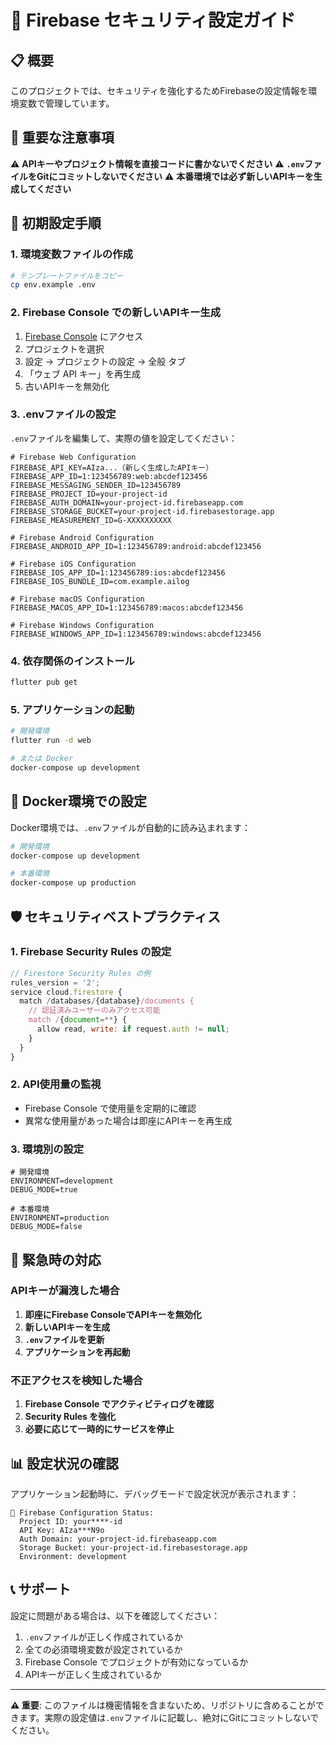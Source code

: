 # 🔐 Firebase セキュリティ設定ガイド

## 📋 概要

このプロジェクトでは、セキュリティを強化するためFirebaseの設定情報を環境変数で管理しています。

## 🚨 重要な注意事項

⚠️ **APIキーやプロジェクト情報を直接コードに書かないでください**
⚠️ **`.env`ファイルをGitにコミットしないでください**
⚠️ **本番環境では必ず新しいAPIキーを生成してください**

## 📝 初期設定手順

### 1. 環境変数ファイルの作成

```bash
# テンプレートファイルをコピー
cp env.example .env
```

### 2. Firebase Console での新しいAPIキー生成

1. [Firebase Console](https://console.firebase.google.com/) にアクセス
2. プロジェクトを選択
3. 設定 → プロジェクトの設定 → 全般 タブ
4. 「ウェブ API キー」を再生成
5. 古いAPIキーを無効化

### 3. .envファイルの設定

`.env`ファイルを編集して、実際の値を設定してください：

```env
# Firebase Web Configuration
FIREBASE_API_KEY=AIza...（新しく生成したAPIキー）
FIREBASE_APP_ID=1:123456789:web:abcdef123456
FIREBASE_MESSAGING_SENDER_ID=123456789
FIREBASE_PROJECT_ID=your-project-id
FIREBASE_AUTH_DOMAIN=your-project-id.firebaseapp.com
FIREBASE_STORAGE_BUCKET=your-project-id.firebasestorage.app
FIREBASE_MEASUREMENT_ID=G-XXXXXXXXXX

# Firebase Android Configuration
FIREBASE_ANDROID_APP_ID=1:123456789:android:abcdef123456

# Firebase iOS Configuration
FIREBASE_IOS_APP_ID=1:123456789:ios:abcdef123456
FIREBASE_IOS_BUNDLE_ID=com.example.ailog

# Firebase macOS Configuration
FIREBASE_MACOS_APP_ID=1:123456789:macos:abcdef123456

# Firebase Windows Configuration
FIREBASE_WINDOWS_APP_ID=1:123456789:windows:abcdef123456
```

### 4. 依存関係のインストール

```bash
flutter pub get
```

### 5. アプリケーションの起動

```bash
# 開発環境
flutter run -d web

# または Docker
docker-compose up development
```

## 🔧 Docker環境での設定

Docker環境では、`.env`ファイルが自動的に読み込まれます：

```bash
# 開発環境
docker-compose up development

# 本番環境
docker-compose up production
```

## 🛡️ セキュリティベストプラクティス

### 1. Firebase Security Rules の設定

```javascript
// Firestore Security Rules の例
rules_version = '2';
service cloud.firestore {
  match /databases/{database}/documents {
    // 認証済みユーザーのみアクセス可能
    match /{document=**} {
      allow read, write: if request.auth != null;
    }
  }
}
```

### 2. API使用量の監視

- Firebase Console で使用量を定期的に確認
- 異常な使用量があった場合は即座にAPIキーを再生成

### 3. 環境別の設定

```env
# 開発環境
ENVIRONMENT=development
DEBUG_MODE=true

# 本番環境
ENVIRONMENT=production
DEBUG_MODE=false
```

## 🚨 緊急時の対応

### APIキーが漏洩した場合

1. **即座にFirebase ConsoleでAPIキーを無効化**
2. **新しいAPIキーを生成**
3. **`.env`ファイルを更新**
4. **アプリケーションを再起動**

### 不正アクセスを検知した場合

1. **Firebase Console でアクティビティログを確認**
2. **Security Rules を強化**
3. **必要に応じて一時的にサービスを停止**

## 📊 設定状況の確認

アプリケーション起動時に、デバッグモードで設定状況が表示されます：

```
🔧 Firebase Configuration Status:
  Project ID: your****-id
  API Key: AIza***N9o
  Auth Domain: your-project-id.firebaseapp.com
  Storage Bucket: your-project-id.firebasestorage.app
  Environment: development
```

## 📞 サポート

設定に問題がある場合は、以下を確認してください：

1. `.env`ファイルが正しく作成されているか
2. 全ての必須環境変数が設定されているか
3. Firebase Console でプロジェクトが有効になっているか
4. APIキーが正しく生成されているか

---

**⚠️ 重要**: このファイルは機密情報を含まないため、リポジトリに含めることができます。実際の設定値は`.env`ファイルに記載し、絶対にGitにコミットしないでください。 